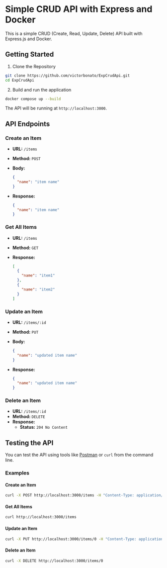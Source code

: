 # Simple CRUD API with Express and Docker

This is a simple CRUD (Create, Read, Update, Delete) API built with Express.js and Docker.

## Getting Started

1. Clone the Repository

```bash
git clone https://github.com/victorbonato/ExpCrudApi.git
cd ExpCrudApi
```

2. Build and run the application

```bash
docker compose up --build
```

The API will be running at `http://localhost:3000`.

## API Endpoints

### Create an Item

- **URL:** `/items`
- **Method:** `POST`
- **Body:**

  ```json
  {
    "name": "item name"
  }
  ```

- **Response:**

  ```json
  {
    "name": "item name"
  }
  ```

### Get All Items

- **URL:** `/items`
- **Method:** `GET`
- **Response:**

  ```json
  [
    {
      "name": "item1"
    },
    {
      "name": "item2"
    }
  ]
  ```

### Update an Item

- **URL:** `/items/:id`
- **Method:** `PUT`
- **Body:**

  ```json
  {
    "name": "updated item name"
  }
  ```

- **Response:**

  ```json
  {
    "name": "updated item name"
  }
  ```

### Delete an Item

- **URL:** `/items/:id`
- **Method:** `DELETE`
- **Response:**
  - **Status:** `204 No Content`

## Testing the API

You can test the API using tools like [Postman](https://www.postman.com/) or `curl` from the command line.

### Examples

#### Create an Item

```bash
curl -X POST http://localhost:3000/items -H "Content-Type: application/json" -d '{"name":"item1"}'
```

#### Get All Items

```bash
curl http://localhost:3000/items
```

#### Update an Item

```bash
curl -X PUT http://localhost:3000/items/0 -H "Content-Type: application/json" -d '{"name":"updated item1"}'
```

#### Delete an Item

```bash
curl -X DELETE http://localhost:3000/items/0
```
